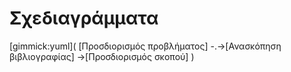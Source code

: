 # Σχεδιαγράμματα

[gimmick:yuml]( [Προσδιορισμός προβλήματος] -.->[Ανασκόπηση βιβλιογραφίας] ->[Προσδιορισμός σκοπού] )
